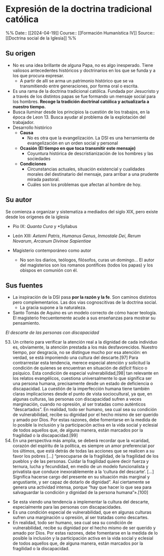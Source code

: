 # Expresión de la doctrina tradicional católica

%%
Date:: [[2024-04-19]]
Course:: [[Formación Humanística IV]]
Source:: [[Doctrina social de la Iglesia]]
%%

## Su origen

- No es una idea brillante de alguna Papa, no es algo inesperado. Tiene valiosos antecedentes históricos y doctrinarios en los que se funda y a los que procura expresar.
	- A partir de allí se arma un patrimonio histórico que se va transmitiendo entre generaciones, por forma oral o escrita.
- Es una rama de la doctrina tradicional católica. Fundada por Jesucristo y a través de los distintos papas se fue formando un mensaje social para los hombres. **Recoge la tradición doctrinal católica y actualizarla a nuestro tiempo.**
- Busca iluminar desde los principios la cuestión de los trabajos, en la época de Leon 13. Busca ayudar al problema de la explotación del trabajador.
- Desarrollo histórico
	- **Causa**
		- No es otra que la evangelización. La DSI es una herramienta de evangelización en un orden social y personal
	- **Ocasión (El tiempo en que toca transmitir este mensaje)**
		- Coyuntura histórica de descristianización de los hombres y las sociedades
	- **Condiciones**
		- Circunstancias actuales, situación existencial y cualidades morales del destinatario del mensaje, para arribar a una prudente mirada pastoral.
		- Cuáles son los problemas que afectan al hombre de hoy. 

## Su autor

Se comienza a organizar y sistematiza a mediados del siglo XIX, pero existe desde los orígenes de la iglesia
- Pio IX: *Quanta Cura* y *Syllabus
- León XIII: *Aetemi Patris*, *Humanus Genus*, *Inmostale Dei*, *Rerum Novarum*, *Arcanum Divinae Sapientiae* 

- Magisterio contemporáneo como autor 
	- No son los diarios, teólogos, filósofos, curas un domingo... El autor del magisterios son los romanos pontífices (todos los papas) y los obispos en comunión con él.


## Sus fuentes

- La inspiración de la DSI pasa **por la razón y la fe**. Son caminos distintos pero complementarios. Las dos vias cognoscitivas de la doctrina social.
	- La gracia supone a la naturaleza.
- Santo Tomás de Aquino es un modelo correcto de cómo hacer teología. El magisterio frecuentemente acude a sus enseñanzas para mostrar su pensamiento.



_El descarte de las personas con discapacidad_

53. Un criterio para verificar la atención real a la dignidad de cada individuo es, obviamente, la atención prestada a los más desfavorecidos. Nuestro tiempo, por desgracia, no se distingue mucho por esa atención: en verdad, se está imponiendo una cultura del descarte.[97] Para contrarrestar esta tendencia, merece especial atención y solicitud la condición de quienes se encuentran en situación de _déficit_ físico o psíquico. Esta condición de especial vulnerabilidad,[98] tan relevante en los relatos evangélicos, cuestiona universalmente lo que significa ser una persona humana, precisamente desde un estado de deficiencia o discapacidad. La cuestión de la imperfección humana tiene también claras implicaciones desde el punto de vista sociocultural, ya que, en algunas culturas, las personas con discapacidad sufren a veces marginación, cuando no opresión, al ser tratadas como auténticos “descartados”. En realidad, todo ser humano, sea cual sea su condición de vulnerabilidad, recibe su dignidad por el hecho mismo de ser querido y amado por Dios. Por estas razones, debe fomentarse en la medida de lo posible la inclusión y la participación activa en la vida social y eclesial de todos aquellos que, de alguna manera, están marcados por la fragilidad o la discapacidad.[99]
54. En una perspectiva más amplia, se deberá recordar que la «caridad, corazón del espíritu de la política, es siempre un amor preferencial por los últimos, que está detrás de todas las acciones que se realicen a su favor los pobres […] “preocuparse de la fragilidad, de la fragilidad de los pueblos y de las personas. Cuidar la fragilidad quiere decir fuerza y ternura, lucha y fecundidad, en medio de un modelo funcionalista y privatista que conduce inexorablemente a la ‘cultura del descarte’. […] Significa hacerse cargo del presente en su situación más marginal y angustiante, y ser capaz de dotarlo de dignidad”. Así ciertamente se genera una actividad intensa, porque “hay que hacer lo que sea para salvaguardar la condición y dignidad de la persona humana”».[100]


- Se esta viendo una tendencia a implementar la cultura del descarte, especialmente para las personas con discapacidades.
- Es una condición especial de vulnerabilidad, que en algunas culturas sufren una marginación u opresión, al ser tratadas como descartes.
- En realidad, todo ser humano, sea cual sea su condición de vulnerabilidad, recibe su dignidad por el hecho mismo de ser querido y amado por Dios. Por estas razones, debe fomentarse en la medida de lo posible la inclusión y la participación activa en la vida social y eclesial de todos aquellos que, de alguna manera, están marcados por la fragilidad o la discapacidad.